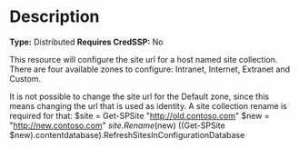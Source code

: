 # Description

**Type:** Distributed
**Requires CredSSP:** No

This resource will configure the site url for a host named site collection.
There are four available zones to configure: Intranet, Internet, Extranet
and Custom.

It is not possible to change the site url for the Default zone, since this
means changing the url that is used as identity. A site collection rename
is required for that:
$site = Get-SPSite "http://old.contoso.com"
$new = "http://new.contoso.com"
$site.Rename($new)
((Get-SPSite $new).contentdatabase).RefreshSitesInConfigurationDatabase
